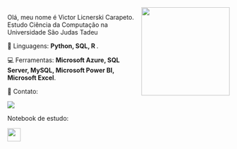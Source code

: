 <img src="https://user-images.githubusercontent.com/61326775/225127328-29ed64da-f2bf-4cf7-99e7-368d87dc3b14.gif" min-width="200px" max-width="200px" width="200px" align="right"/>
<p align="left">
Olá, meu nome é Victor Licnerski Carapeto.<br>
Estudo Ciência da Computação na Universidade São Judas Tadeu 
</p>

<p align="left">
 🚀 Linguagens: <strong>Python, SQL, R </strong>.
</p>

<p align="left">
  💻 Ferramentas: <strong>Microsoft Azure, SQL Server, MySQL, Microsoft Power BI, Microsoft Excel</strong>.
</p>

<p align="left">
  💼 Contato: <br>
</p>

<p align="left">
  <a href="https://www.linkedin.com/in/victorlicnerskicarapeto/" alt="Linkedin">
  <img src="https://img.shields.io/badge/-Linkedin-0e76a8?style=flat-square&logo=Linkedin&logoColor=white&link=www.linkedin.com/in/brenoabdala" /></a>
</p>

<p align="left">
  Notebook de estudo: <br>
</p>

<p align="left">
  <a href="https://colab.research.google.com/drive/188NitI9Tiyy-_UUsyasOgl9OMTv0n1Q6?authuser=2#scrollTo=W9l0Pc9VsjbX" alt="Google Colab">
  <img src="https://user-images.githubusercontent.com/61326775/228035711-f883ba58-4ef7-470b-9886-bb2c6026a879.PNG" width="30px" /></a>
</p>